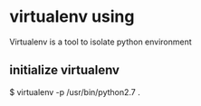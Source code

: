 # virtualenv using

Virtualenv is a tool to isolate python environment


## initialize virtualenv

$ virtualenv -p /usr/bin/python2.7 .



